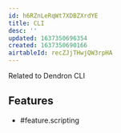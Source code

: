 ```yaml
---
id: h6RZnLeRqWt7XDBZXrdYE
title: CLI
desc: ''
updated: 1637350696354
created: 1637350690166
airtableId: recZJjTHwjQW3rpHA
---
```


Related to Dendron CLI

## Features

- #feature.scripting
